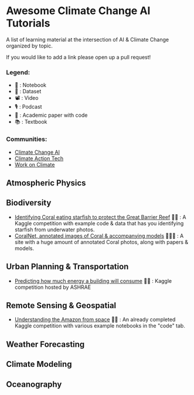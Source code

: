 # Awesome Climate Change AI Tutorials
A list of learning material at the intersection of AI &amp; Climate Change organized by topic.

If you would like to add a link please open up a pull request!

### Legend:
- 📓 : Notebook
- 💾 : Dataset
- 📽️ : Video
- 🎙️ : Podcast
- 📄 : Academic paper with code
- 📚 : Textbook

### Communities:
- [Climate Change AI]()
- [Climate Action Tech]()
- [Work on Climate]()


## Atmospheric Physics

## Biodiversity
- [Identifying Coral eating starfish to protect the Great Barrier Reef](https://www.kaggle.com/c/tensorflow-great-barrier-reef) 📓💾 : A Kaggle competition with example code & data that has you identifying starfish from underwater photos. 
- [CoralNet, annotated images of Coral & accompanying models](https://coralnet.ucsd.edu/) 📓💾📄 : A site with a huge amount of annotated Coral photos, along with papers & models.

## Urban Planning & Transportation

- [Predicting how much energy a building will consume](https://www.kaggle.com/c/ashrae-energy-prediction) 📓💾 : Kaggle competition hosted by ASHRAE 

## Remote Sensing &amp; Geospatial 
- [Understanding the Amazon from space](https://www.kaggle.com/c/planet-understanding-the-amazon-from-space/overview) 📓💾 : An already completed Kaggle competition with various example notebooks in the "code" tab.

## Weather Forecasting

## Climate Modeling

## Oceanography
